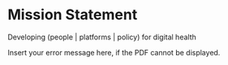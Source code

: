 # **Mission Statement**
Developing (people | platforms | policy) for digital health

<object width="400" height="250" type="application/pdf" data="/files/3YearPlan_MT.pdf?#zoom=85&scrollbar=0&toolbar=0&navpanes=0">
    <p>Insert your error message here, if the PDF cannot be displayed.</p>
</object>

